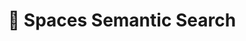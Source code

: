 ---
title: 🤗 Spaces Semantic Search
emoji: 🌌🔍
colorFrom: blue
colorTo: yellow
sdk: docker
pinned: false
license: mit
app_port: 3000
---